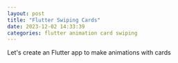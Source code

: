 ```yaml
---
layout: post
title: "Flutter Swiping Cards"
date: 2023-12-02 14:33:39 
categories: flutter animation card swiping
---
```


Let's create an Flutter app to make animations with cards